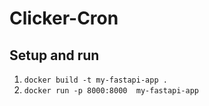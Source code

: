 # Clicker-Cron

## Setup and run
1. `docker build -t my-fastapi-app .`
2. `docker run -p 8000:8000  my-fastapi-app`